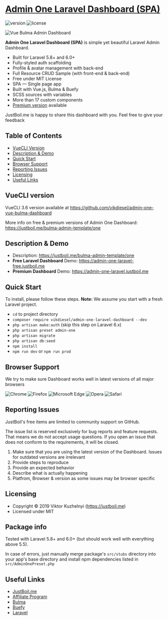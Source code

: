 # [Admin One Laravel Dashboard (SPA)](https://justboil.me/bulma-admin-template/one)

![version](https://img.shields.io/badge/version-1.3.2-blue.svg)  ![license](https://img.shields.io/badge/license-MIT-blue.svg)

![Vue Bulma Admin Dashboard](https://justboil.me/images/one/preview-free.jpg?v=1.2.0)

**Admin One Laravel Dashboard (SPA)** is simple yet beautiful Laravel Admin Dashboard.

* Built for Laravel 5.8+ and 6.0+
* Fully-styled auth scaffolding
* Profile & avatar management with back-end
* Full Resource CRUD Sample (with front-end & back-end)
* Free under MIT License
* SPA — Single page app
* Built with Vue.js, Bulma & Buefy
* SCSS sources with variables
* More than 17 custom components
* [Premium version](https://justboil.me/bulma-admin-template/one) available

JustBoil.me is happy to share this dashboard with you. Feel free to give your feedback

## Table of Contents

* [VueCLI Version](#vuecli-version)
* [Description & Demo](#description--demo)
* [Quick Start](#quick-start)
* [Browser Support](#browser-support)
* [Reporting Issues](#reporting-issues)
* [Licensing](#licensing)
* [Useful Links](#useful-links)

## VueCLI version

VueCLI 3.6 version available at https://github.com/vikdiesel/admin-one-vue-bulma-dashboard

More info on free & premium versions of Admin One Dashboard: https://justboil.me/bulma-admin-template/one 

## Description & Demo

* Description: https://justboil.me/bulma-admin-template/one
* **Free Laravel Dashboard** Demo: https://admin-one-laravel-free.justboil.me
* **Premium Dashboard** Demo: https://admin-one-laravel.justboil.me

## Quick Start

To install, please follow these steps. **Note:** We assume you start with a fresh Laravel project.

- `cd` to project directory
- `composer require vikdiesel/admin-one-laravel-dashboard --dev`
- `php artisan make:auth` (skip this step on Laravel 6.x)
- `php artisan preset admin-one`
- `php artisan migrate`
- `php artisan db:seed`
- `npm install`
- `npm run dev` or `npm run prod`

## Browser Support

We try to make sure Dashboard works well in latest versions of all major browsers

![Chrome](https://justboil.me/images/browsers/chrome.png) ![Firefox](https://justboil.me/images/browsers/firefox.png) ![Microsoft Edge](https://justboil.me/images/browsers/edge.png) ![Opera](https://justboil.me/images/browsers/opera.png) ![Safari](https://justboil.me/images/browsers/safari.png)

## Reporting Issues

JustBoil's free items are limited to community support on GitHub.

The issue list is reserved exclusively for bug reports and feature requests. That means we do not accept usage questions. If you open an issue that does not conform to the requirements, it will be closed.

1. Make sure that you are using the latest version of the Dashboard. Issues for outdated versions are irrelevant
2. Provide steps to reproduce
3. Provide an expected behavior
4. Describe what is actually happening 
5. Platfrom, Browser & version as some issues may be browser specific

## Licensing

- Copyright &copy; 2019 Viktor Kuzhelnyi (https://justboil.me)
- Licensed under MIT

## Package info

Tested with Laravel 5.8+ and 6.0+ (but should work well with everything above 5.5). 

In case of errors, just manually merge package's `src/stubs` directory into your app's base directory and install npm dependencies listed in `src/AdminOnePreset.php`

## Useful Links

- [JustBoil.me](https://justboil.me)
- [Affiliate Program](https://justboil.me/info/affiliates)
- [Bulma](https://bulma.io)
- [Buefy](https://buefy.org)
- [Laravel](https://laravel.com)
